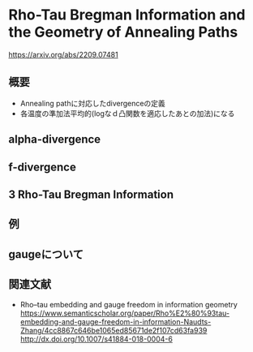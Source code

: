 # Rho-Tau Bregman Information and the Geometry of Annealing Paths
https://arxiv.org/abs/2209.07481

## 概要
- Annealing pathに対応したdivergenceの定義
- 各温度の準加法平均的(logなｄ凸関数を適応したあとの加法)になる

## alpha-divergence

## f-divergence

## 3 Rho-Tau Bregman Information

## 例

## gaugeについて

## 関連文献
- Rho–tau embedding and gauge freedom in information geometry
https://www.semanticscholar.org/paper/Rho%E2%80%93tau-embedding-and-gauge-freedom-in-information-Naudts-Zhang/4cc8867c646be1065ed85671de2f107cd63fa939
http://dx.doi.org/10.1007/s41884-018-0004-6
